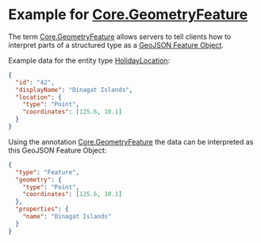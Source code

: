 # Example for [Core.GeometryFeature](../vocabularies/Org.OData.Core.V1.md#GeometryFeature)

The term [Core.GeometryFeature](../vocabularies/Org.OData.Core.V1.md#GeometryFeature) allows servers to tell clients how to interpret parts of a structured type as a [GeoJSON Feature Object](https://datatracker.ietf.org/doc/html/rfc7946#section-3.2).

Example data for the entity type [HolidayLocation](./Org.OData.Core.V1.GeometryFeature-sample.xml#L13-L15):

```json
{
  "id": "42",
  "displayName": "Dinagat Islands",
  "location": {
    "type": "Point",
    "coordinates": [125.6, 10.1]
  }
}
```

Using the annotation [Core.GeometryFeature](./Org.OData.Core.V1.GeometryFeature-sample.xml#L16-L25) the data can be interpreted as this GeoJSON Feature Object:

```json
{
  "type": "Feature",
  "geometry": {
    "type": "Point",
    "coordinates": [125.6, 10.1]
  },
  "properties": {
    "name": "Dinagat Islands"
  }
}
```
